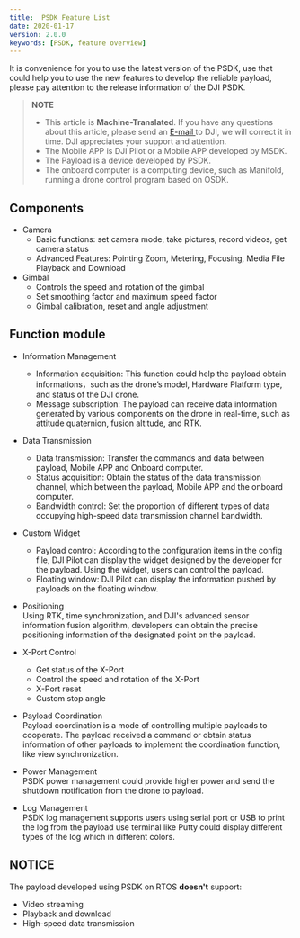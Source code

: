 ```yaml
---
title:  PSDK Feature List
date: 2020-01-17
version: 2.0.0
keywords: [PSDK, feature overview]
---
```

It is convenience for you to use the latest version of the PSDK, use that could help you to use the new features to develop the reliable payload, please pay attention to the release information of the DJI PSDK.

> **NOTE**
> * This article is **Machine-Translated**. If you have any questions about this article, please send an <a href="mailto:dev@dji.com">E-mail </a>to DJI, we will correct it in time. DJI appreciates your support and attention.
> * The Mobile APP is DJI Pilot or a Mobile APP developed by MSDK.
> * The Payload is a device developed by PSDK.
> * The onboard computer is a computing device, such as Manifold, running a drone control program based on OSDK.

## Components
* Camera
   * Basic functions: set camera mode, take pictures, record videos, get camera status
   * Advanced Features: Pointing Zoom, Metering, Focusing, Media File Playback and Download
* Gimbal
   * Controls the speed and rotation of the gimbal
   * Set smoothing factor and maximum speed factor
   * Gimbal calibration, reset and angle adjustment

## Function module

* Information Management
    * Information acquisition: This function could help the payload obtain informations，such as the drone’s model, Hardware Platform type, and status of the DJI drone.
    * Message subscription: The payload can receive data information generated by various components on the drone in real-time, such as attitude quaternion, fusion altitude, and RTK.

* Data Transmission
    * Data transmission: Transfer the commands and data between payload, Mobile APP and Onboard computer.
    * Status acquisition: Obtain the status of the data transmission channel, which between the payload, Mobile APP and the onboard computer.
    * Bandwidth control: Set the proportion of different types of data occupying high-speed data transmission channel bandwidth.

* Custom Widget
    * Payload control: According to the configuration items in the config file, DJI Pilot can display the widget designed by the developer for the payload. Using the widget, users can control the payload.
    * Floating window: DJI Pilot can display the information pushed by payloads on the floating window.

* Positioning      
Using RTK, time synchronization, and DJI's advanced sensor information fusion algorithm, developers can obtain the precise positioning information of the designated point on the payload.

* X-Port Control
    * Get status of the X-Port
    * Control the speed and rotation of the X-Port
    * X-Port reset
    * Custom stop angle

* Payload Coordination     
Payload coordination is a mode of controlling multiple payloads to cooperate. The payload received a command or obtain status information of other payloads to implement the coordination function, like view synchronization.

* Power Management     
PSDK power management could provide higher power and send the shutdown notification from the drone to payload.

* Log Management    
PSDK log management supports users using serial port or USB to print the log from the payload use terminal like Putty could display different types of the log which in different colors.

## NOTICE
The payload developed using PSDK on RTOS **doesn't** support:
* Video streaming
* Playback and download
* High-speed data transmission
